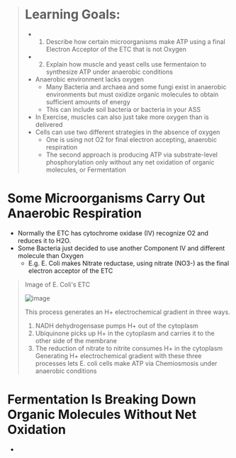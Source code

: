 > # Learning Goals:
>   - 1. Describe how certain microorganisms make ATP using a final Electron Acceptor of the ETC that is not Oxygen
>   - 2. Explain how muscle and yeast cells use fermentaion to synthesize ATP under anaerobic conditions
> - Anaerobic environment lacks oxygen
>   - Many Bacteria and archaea and some fungi exist in anaerobic environments but must oxidize organic molecules to obtain sufficient amounts of energy
>   - This can include soil bacteria or bacteria in your ASS
> - In Exercise, muscles can also just take more oxygen than is delivered
> - Cells can use two different strategies in the absence of oxygen
>   - One is using not O2 for final electron accepting, anaerobic respiration
>   - The second approach is producing ATP via substrate-level phosphorylation only without any net oxidation of organic molecules, or Fermentation


# Some Microorganisms Carry Out Anaerobic Respiration
- Normally the ETC has cytochrome oxidase (IV) recognize O2 and reduces it to H2O.
- Some Bacteria just decided to use another Component IV and different molecule than Oxygen
  - E.g. E. Coli makes Nitrate reductase, using nitrate (NO3-) as the final electron acceptor of the ETC

> Image of E. Coli's ETC
>
> ![image](https://github.com/MCBasterSheet/MCBasterSheet/assets/157453648/f07897d3-5809-43f1-8348-4f8f18e95573)
> 
> This process generates an H+ electrochemical gradient in three ways.
> 1. NADH dehydrogensase pumps H+ out of the cytoplasm
> 2. Ubiquinone picks up H+ in the cytoplasm and carries it to the other side of the membrane
> 3. The reduction of nitrate to nitrite consumes H+ in the cytoplasm
> Generating H+ electrochemical gradient with these three processes lets E. coli cells make ATP via Chemiosmosis under anaerobic conditions

# Fermentation Is Breaking Down Organic Molecules Without Net Oxidation
- 

